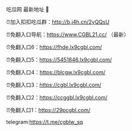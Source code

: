 吃瓜网 最新地址 👋 

⏰加入扣扣吃瓜群：http://b.j4h.cn/2yQQsU

⏰免翻入口导航：https://www.CGBL21.cc/  （最新）

⏰免翻入口6：https://fhde.lx9cgbl.com/

⏰免翻入口5：https://5451846.lx9cgbl.com/

⏰免翻入口4：https://blcgw.lx9cgbl.com/

⏰免翻入口3：https://cgbl.lx9cgbl.com/

⏰免翻入口2：https://ccggbl.lx9cgbl.com/

⏰免翻入口1：https://29pcgbl.com/

telegram:https://t.me/cgblw_sq


